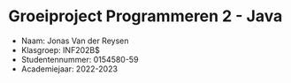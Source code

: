 # Groeiproject Programmeren 2 - Java

* Naam: Jonas Van der Reysen
* Klasgroep: INF202B$
* Studentennummer: 0154580-59
* Academiejaar: 2022-2023